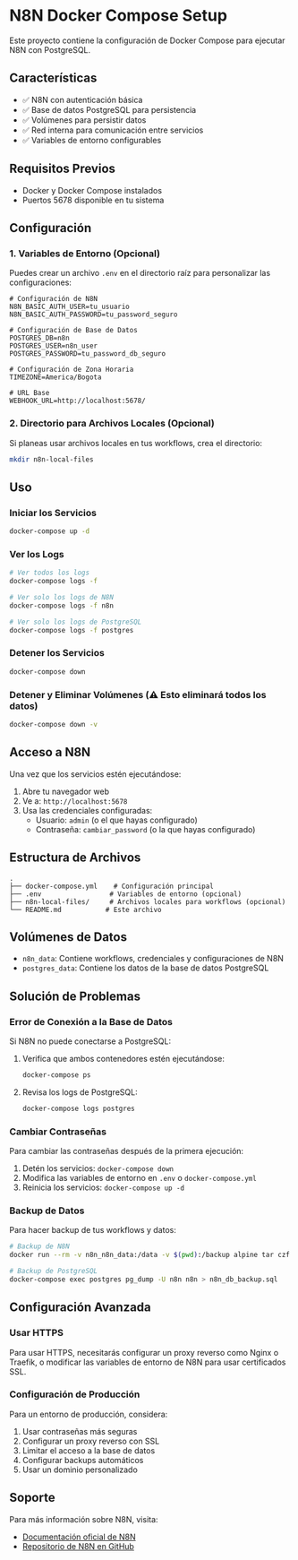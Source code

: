 # N8N Docker Compose Setup

Este proyecto contiene la configuración de Docker Compose para ejecutar N8N con PostgreSQL.

## Características

- ✅ N8N con autenticación básica
- ✅ Base de datos PostgreSQL para persistencia
- ✅ Volúmenes para persistir datos
- ✅ Red interna para comunicación entre servicios
- ✅ Variables de entorno configurables

## Requisitos Previos

- Docker y Docker Compose instalados
- Puertos 5678 disponible en tu sistema

## Configuración

### 1. Variables de Entorno (Opcional)

Puedes crear un archivo `.env` en el directorio raíz para personalizar las configuraciones:

```env
# Configuración de N8N
N8N_BASIC_AUTH_USER=tu_usuario
N8N_BASIC_AUTH_PASSWORD=tu_password_seguro

# Configuración de Base de Datos
POSTGRES_DB=n8n
POSTGRES_USER=n8n_user
POSTGRES_PASSWORD=tu_password_db_seguro

# Configuración de Zona Horaria
TIMEZONE=America/Bogota

# URL Base
WEBHOOK_URL=http://localhost:5678/
```

### 2. Directorio para Archivos Locales (Opcional)

Si planeas usar archivos locales en tus workflows, crea el directorio:

```bash
mkdir n8n-local-files
```

## Uso

### Iniciar los Servicios

```bash
docker-compose up -d
```

### Ver los Logs

```bash
# Ver todos los logs
docker-compose logs -f

# Ver solo los logs de N8N
docker-compose logs -f n8n

# Ver solo los logs de PostgreSQL
docker-compose logs -f postgres
```

### Detener los Servicios

```bash
docker-compose down
```

### Detener y Eliminar Volúmenes (⚠️ Esto eliminará todos los datos)

```bash
docker-compose down -v
```

## Acceso a N8N

Una vez que los servicios estén ejecutándose:

1. Abre tu navegador web
2. Ve a: `http://localhost:5678`
3. Usa las credenciales configuradas:
   - Usuario: `admin` (o el que hayas configurado)
   - Contraseña: `cambiar_password` (o la que hayas configurado)

## Estructura de Archivos

```
.
├── docker-compose.yml    # Configuración principal
├── .env                 # Variables de entorno (opcional)
├── n8n-local-files/     # Archivos locales para workflows (opcional)
└── README.md           # Este archivo
```

## Volúmenes de Datos

- `n8n_data`: Contiene workflows, credenciales y configuraciones de N8N
- `postgres_data`: Contiene los datos de la base de datos PostgreSQL

## Solución de Problemas

### Error de Conexión a la Base de Datos

Si N8N no puede conectarse a PostgreSQL:

1. Verifica que ambos contenedores estén ejecutándose:

   ```bash
   docker-compose ps
   ```

2. Revisa los logs de PostgreSQL:
   ```bash
   docker-compose logs postgres
   ```

### Cambiar Contraseñas

Para cambiar las contraseñas después de la primera ejecución:

1. Detén los servicios: `docker-compose down`
2. Modifica las variables de entorno en `.env` o `docker-compose.yml`
3. Reinicia los servicios: `docker-compose up -d`

### Backup de Datos

Para hacer backup de tus workflows y datos:

```bash
# Backup de N8N
docker run --rm -v n8n_n8n_data:/data -v $(pwd):/backup alpine tar czf /backup/n8n_backup.tar.gz -C /data .

# Backup de PostgreSQL
docker-compose exec postgres pg_dump -U n8n n8n > n8n_db_backup.sql
```

## Configuración Avanzada

### Usar HTTPS

Para usar HTTPS, necesitarás configurar un proxy reverso como Nginx o Traefik, o modificar las variables de entorno de N8N para usar certificados SSL.

### Configuración de Producción

Para un entorno de producción, considera:

1. Usar contraseñas más seguras
2. Configurar un proxy reverso con SSL
3. Limitar el acceso a la base de datos
4. Configurar backups automáticos
5. Usar un dominio personalizado

## Soporte

Para más información sobre N8N, visita:

- [Documentación oficial de N8N](https://docs.n8n.io/)
- [Repositorio de N8N en GitHub](https://github.com/n8n-io/n8n)
